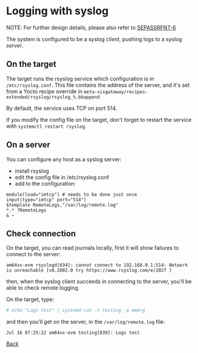 # Logging with syslog

NOTE: For further design details, please also refer to [SEPASSRFNT-6](https://jira.open-groupe.com/browse/SEPASSRFNT-6)

The system is configured to be a syslog *client*, pushing logs to a syslog *server*.

## On the target
The target runs the rsyslog service which configuration is in `/etc/rsyslog.conf`. This file contains the address of the server, and it's set from a Yocto recipe override in `meta-sisgateway/recipes-extended/rsyslog/rsyslog_%.bbappend`

By default, the service uses TCP on port 514.

If you modify the config file on the target, don't forget to restart the service with `systemctl restart rsyslog`.

## On a server
You can configure any host as a syslog server:
- install rsyslog
- edit the config file in /etc/rsyslog.conf
- add to the configuration:
```
module(load="imtcp") # needs to be done just once
input(type="imtcp" port="514")
$template RemoteLogs,"/var/log/remote.log"
*.* ?RemoteLogs
& ~
```

## Check connection
On the target, you can read journals locally, first it will show failures to connect to the server:
```
am64xx-evm rsyslogd[634]: cannot connect to 192.168.0.1:514: Network is unreachable [v8.2002.0 try https://www.rsyslog.com/e/2027 ]
```

then, when the syslog client succeeds in connecting to the server, you'll be able to check remote logging.

On the target, type:
```bash
# echo "Logs test" | systemd-cat -t testing -p emerg
```
and then you'll get on the server, in the `/var/log/remote.log` file:
```
Jul 16 07:25:22 am64xx-evm testing[839]: Logs test
```

[Back](toc.md)
